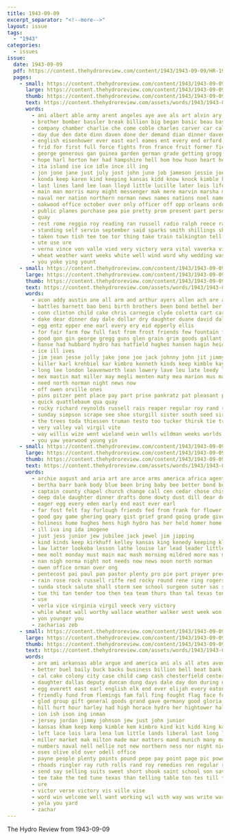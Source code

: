```yaml
---
title: 1943-09-09
excerpt_separator: "<!--more-->"
layout: issue
tags:
  - "1943"
categories:
  - issues
issue:
  date: 1943-09-09
  pdf: https://content.thehydroreview.com/content/1943/1943-09-09/HR-1943-09-09.pdf
  pages:
    - small: https://content.thehydroreview.com/content/1943/1943-09-09/small/HR-1943-09-09-01.jpg
      large: https://content.thehydroreview.com/content/1943/1943-09-09/large/HR-1943-09-09-01.jpg
      thumb: https://content.thehydroreview.com/content/1943/1943-09-09/thumbnails/HR-1943-09-09-01.jpg
      text: https://content.thehydroreview.com/assets/words/1943/1943-09-09/HR-1943-09-09-01.txt
      words:
        - ani albert able army arent angeles aye ave als art alvin ary aug ago aro are agre arch adis and abo ard arkansas ask american all
        - brother bomber bassler break billion big began basic beau basin branch brenner bond bas back barr barrs begin bontrager bow below banker banks battles ber boy been bonds brothers bill berlin bry barz battle bradshaw bur better boys business brought boot board busi bridge barges bese bob buy boos bank brief but
        - company chamber charlie che come coble charles carver car calabria chap county corn con count camps charlene caddo can calendar clyde church cox cal cane cross chief class cream college comes chance city chad chick cause care couse cala charle curtis cody chair
        - day due den date dinn daven done der demand dian dinner davenport dear daughter down december demic dona doing death divis demo din dwight dad
        - english eisenhower ever east earl eames ent every end erford ean else escort elmer eastern easy england enter
        - frid for first full force fights fron france fruit former fields found fair faye few far fand free fought felt frost fone fly forma friday felton farm fin fore fare furl folks fuel friends fight fait front from finley
        - george generous gan guinea garden german grade getting grogg germany guina grant gue ghering gen gift given good goodson grand gave glass guest ground guard game guess
        - hope harl horton her had hampshire hell hom how huon heart helen hands has herndon hanon hold hargrave howl held howard happy heading hollow home hard house hayes hume hook hall high har henry hydro him hubbard
        - ita island ise ice idle ince ill ing
        - jon jone jane just july jost john june job jameson jessie joe jeff jess
        - konda keep karen kind keeping kansas kidd know knock kimble karl
        - last lines land lee loan lloyd little lucille later lois life love long lassiter lack lant let lac liv loss left ley landing like lead ler latter live
        - main man morris many might messenger mak mere marvin marsha made monday may maa marcus marlin massing mil money men moss mile macarthur matter most mainland march moment must mans mcbride messina music miller moscow miss much mae mail more
        - naval ner nation northern norman news names nations noel name naples nor nasi nay note nowka night new need nina north now never not
        - oakwood office october over only officer off opp orleans orders oats orde offen owen
        - public planes purchase pea pie pretty prom present part person people priday pete peat push pleas pay pons peggy piet page pen par paper port peden plenty plain potter pleasant peo peace pape pump pacific pow profit
        - quay
        - rest rome reggio roy reading ran russell radio ralph reece rang res renter room reader randle rail raid read rom reas rivers rout rus rand ras running
        - standing self servin september said sparks smith shillings she straight second school say sass southern silence sie special sale sunday smolen sas son spring seen sones selves send seas starts state set square sue struck stockton star stroke sutton sch south simpson sunda saturday steel staff sia see save supp still speech service shor scilla summer spies swain sales student sund
        - taken town tish tee toe tor thing take train talkington tell too thi thee the tipton tommy thom theresa trees times tool tim tron thern towns till tut thurn then tober toward tiny telling than ton them table thai
        - ute use ure
        - verna vince von valle vied very victory vera vital vaverka victor val
        - wheat weather want weeks white well wind word why wedding washington willard will with war worthy week write western work went worth wooden way warde wat wheel winning wife was walk williams
        - you yoke ying yount
    - small: https://content.thehydroreview.com/content/1943/1943-09-09/small/HR-1943-09-09-02.jpg
      large: https://content.thehydroreview.com/content/1943/1943-09-09/large/HR-1943-09-09-02.jpg
      thumb: https://content.thehydroreview.com/content/1943/1943-09-09/thumbnails/HR-1943-09-09-02.jpg
      text: https://content.thehydroreview.com/assets/words/1943/1943-09-09/HR-1943-09-09-02.txt
      words:
        - acon addy austin ane all arm and arthur ayers allen ach are alsup alee ast ang ann anne
        - battles barnett bao beni birth brothers been bond bethel ber buck billion bank blough bonds besore blot brewers brewer books bandy buckmaster boys buy browne blum bily bill beck brother bar back
        - conn clinton child cake chris carnegie clyde coletta cart carruth crissman company cecil chas caddo cave cody cedar cope coop cantrell cream cong colony church city charley colo coffee charles
        - dake dear dinner day dale dollar dry daughter duane david dallas
        - egg entz epper ene earl every ery eid epperly ellis
        - for fair farm fow full fast from frost friends few fountain fam first front farrel fanny found fall fry folks
        - good gon gin george gregg guns glen grain grim goods gallant gifford gee gall
        - hanse had hubbard hydro has hatfield hughes hansen hagin heidebrecht hard harkins harry him homa home hill hardware howard hae henry her husband han homes hinton heger huge heer
        - ice ill ives
        - jim jean jesse jolly jake jone joe jack johnny john jit jimmy janet janes
        - killer karl krehbiel kar kimbro kenneth kinds keep kimble kay
        - long lee london leavenworth lean lowery lave leu late leedy light lookeba lloyd low last len lal left lena
        - mex mastin mat miller may megli menten maty mea marion mus majors monday money mean mew mona must manship
        - need north norman night news now
        - off owen orville ones
        - pins pitzer pent place pay part prise pankratz pat pleasant power payne pure ping pro par paine
        - quick quattlebaum qua quay
        - rocky richard reynolds russell rais reaper regular roy rand ralph ruth
        - sunday simpson scrape see shoe sturgill sister south seed sire soon smith september session saturday spain storm service son side school sale spies supper stutzman sen sam station sept sun sutton sailor style sparks
        - the trees toda thiessen truman testo too tucker thirsk tie trip tee triplett tse texas thu tho ten
        - very valley val virgil vite
        - way willis wize went wieland wein wells wildman weeks worlds wade war week writer was weatherford west wee wand wilcoxen while with wendell weathers washita will
        - you yaw yearwood young yin
    - small: https://content.thehydroreview.com/content/1943/1943-09-09/small/HR-1943-09-09-03.jpg
      large: https://content.thehydroreview.com/content/1943/1943-09-09/large/HR-1943-09-09-03.jpg
      thumb: https://content.thehydroreview.com/content/1943/1943-09-09/thumbnails/HR-1943-09-09-03.jpg
      text: https://content.thehydroreview.com/assets/words/1943/1943-09-09/HR-1943-09-09-03.txt
      words:
        - archie august and aria art are arce arms america africa agent all albert
        - bertha barr bank body blue been bring baby bee better bond butter bill bell bohannon buy bible bride burl baptist burton betty bud ball boys brother but brothers bis
        - captain county chapel church change call cen cedar chose chism car christine cotton ceren cecil caddo camp chris city comes cold clarence clinton can class chambers channell come
        - deep dale daughter dinner drafts done dowty dust dill dear doyle danger deal delhi delbert dress day days dungan
        - eager egg every eden early end east ever earl
        - far fost felt fay furlough friends fed from frank for flower first friday floor fall free field flowers fam fuel fee flock fron few fine fresh farm
        - good gay game ghering geary gist grief grand going grade given gallery guest grain general goose gallahar goodwin group grant gentle gave
        - holiness hume hughes hens high hydro has her held homer home house hand hinton horton hag had
        - ill iva ing ida imogene
        - just jess junior jew jubilee jack jewel jim jipping
        - kind kinds keep kirkhuff kelley kansas king kenedy keeping klusmeyer kenneth
        - law latter lookeba lesson lathe louise lar lead leader little last late lovely look lacy lewis line loving lola lee lay lois lass
        - mee molt monday must main mac mash morning mildred more mas milk motto meridian moral meal mooney made miss men mise man mcalester moore metz
        - nan nigh norma night not needs now news noon north norman
        - owen office orman over ong
        - pentecost pai paul pan pastor plenty pro pie part prayer precious per plate president pete past perfect present price port pangle pam paper
        - rain rose rock russell riffe red rocky round rene ring rogers ruth
        - sunda stock salute shall storm see school surgeon suter sas salva sing son september service song shon score supply sat scott star season such sale station snow share second state senior silver she sunday sister sun stead simpson spencer stockton sell say schools sept shows smith stafford seed super states stamp single sharry
        - tue thi tan tender too then tea team thurs than tal texas ton them tuber tise track truly treas thomas the tobe tuck thy treat trim
        - use
        - verla vice virginia virgil veeck very victory
        - while wheat wall worthy wallace weather walker west week won welding wee will wilburn weatherford want white walter watch write with wood wilson way weeks wears wendell work wide was
        - yon younger you
        - zacharias zeb
    - small: https://content.thehydroreview.com/content/1943/1943-09-09/small/HR-1943-09-09-04.jpg
      large: https://content.thehydroreview.com/content/1943/1943-09-09/large/HR-1943-09-09-04.jpg
      thumb: https://content.thehydroreview.com/content/1943/1943-09-09/thumbnails/HR-1943-09-09-04.jpg
      text: https://content.thehydroreview.com/assets/words/1943/1943-09-09/HR-1943-09-09-04.txt
      words:
        - are ami arkansas able argue and america ani als all ates avon apple adah
        - better buel baily buck backs business billion bell beat bank bond bonds but belle bascom bring buy base browne best black barnard ber busi burns boys boyd brief bill bottle bryson butter been bradley brought boucher bow bridgeport bows baby beans bible
        - cal cake colony city case child camp cash chesterfield centers carton coats class coffee call cone cant craig childers chesnutt carole cox carruth company clinton can
        - daughter dallas deputy duncan dung days dale day don during dairy deel delbert dinner down dowell davis diego dungan
        - egg everett east earl english elk end ever elijah every eaton esther easy
        - friendly fund from flemings fam fall fing fought flag face former frost friends frederick france fay foss finley fran folks friday front forrest fred first for few farm fresh fudge felton
        - glod group gift general goods grand gave germany good gloria guthrie givens gal glen glass guest given going gravel george gehan
        - hill hurt hour harley had high horace hydro her hightower half has hundred home hand henke honey
        - ion ish ison ing inman
        - jersey jordan jimmy johnson jew just john junior
        - kansas kham keep kemp kimble kem kimbro kind kit kidd king kay
        - left lace lois lara lena lum little lands liberal last long loft liberator lines longs lights lee loan lady letter leonard let lar love large like
        - miller market mak milton made mar matters mand munich many march means must miss merle moore miles milk money much more mos mash mineral merit minor murphy meal mai
        - numbers naval nell nellie not new northern ness nor night nice now need
        - oses olive old over odell office
        - payne people plenty points pound pepe pay point page pic powder pounds pei price pork pat part per persons par pleas presley
        - rhoads ringler ray ruth rolls rand roy remedies ren regular ree reading rex rozell reid robertson rail rent raid read
        - send say selling suits sweet short shook saint school son saving stange special still simpson styles sara savage speech saturday san said staples sup solo sunday see store sur stock soh sandlin sand ser sward sus sons star song south smooth she sale summer standard seed service save steady soon sang span
        - tee take the ted tune texas than telling table ton tes till taylor tant top ties talk thomas tave taken tindel tana times tho tha tures them
        - ure
        - victor verse victory vis ville vise
        - word win welcome well want working wil with way was write war walk worthy west week winter work will worm words weatherford wan
        - yela you yard
        - zachar
---
```


The Hydro Review from 1943-09-09

<!--more-->

